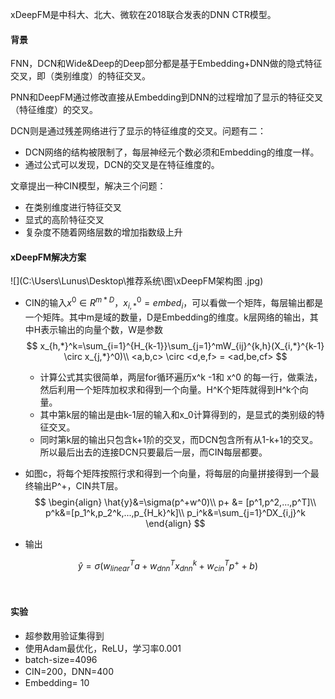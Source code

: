 xDeepFM是中科大、北大、微软在2018联合发表的DNN CTR模型。

#### 背景

FNN，DCN和Wide&Deep的Deep部分都是基于Embedding+DNN做的隐式特征交叉，即（类别维度）的特征交叉。

PNN和DeepFM通过修改直接从Embedding到DNN的过程增加了显示的特征交叉（特征维度）的交叉。

DCN则是通过残差网络进行了显示的特征维度的交叉。问题有二：

- DCN网络的结构被限制了，每层神经元个数必须和Embedding的维度一样。
- 通过公式可以发现，DCN的交叉是在特征维度的。

文章提出一种CIN模型，解决三个问题：

- 在类别维度进行特征交叉
- 显式的高阶特征交叉
- 复杂度不随着网络层数的增加指数级上升

#### xDeepFM解决方案

![](C:\Users\Lunus\Desktop\推荐系统\图\xDeepFM架构图 .jpg)

- CIN的输入$x^0 \in R^{m*D}，x_{i,*}^0=embed_i$，可以看做一个矩阵，每层输出都是一个矩阵。其中m是域的数量，D是Embedding的维度。k层网络的输出，其中H表示输出的向量个数，W是参数
  $$
  x_{h,*}^k=\sum_{i=1}^{H_{k-1}}\sum_{j=1}^mW_{ij}^{k,h}(X_{i,*}^{k-1} \circ x_{j,*}^0)\\
  <a,b,c> \circ <d,e,f> = <ad,be,cf>
  $$

  - 计算公式其实很简单，两层for循环遍历x^k -1和 x^0 的每一行，做乘法，然后利用一个矩阵加权求和得到一个向量。H^K个矩阵就得到H^k个向量。
  - 其中第k层的输出是由k-1层的输入和x_0计算得到的，是显式的类别级的特征交叉。
  - 同时第k层的输出只包含k+1阶的交叉，而DCN包含所有从1-k+1的交叉。所以最后出去的连接DCN只要最后一层，而CIN每层都要。

- 如图c，将每个矩阵按照行求和得到一个向量，将每层的向量拼接得到一个最终输出P^+，CIN共T层。
  $$
  \begin{align}
  \hat{y}&=\sigma(p^+w^0)\\
  p+ &= [p^1,p^2,...,p^T]\\
  p^k&=[p_1^k,p_2^k,...,p_{H_k}^k]\\
  p_i^k&=\sum_{j=1}^DX_{i,j}^k
  \end{align}
  $$

- 输出

$$
\hat{y}=\sigma(w_{linear}^Ta+w_{dnn}^Tx_{dnn}^k+w_{cin}^Tp^++b)
$$

​	

#### 实验

- 超参数用验证集得到
- 使用Adam最优化，ReLU，学习率0.001
- batch-size=4096
- CIN=200，DNN=400
- Embedding= 10